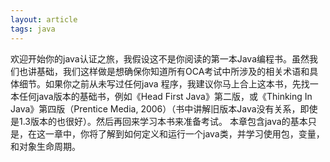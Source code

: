 ```yaml
---
layout: article
tags: java
---
```

欢迎开始你的java认证之旅，我假设这不是你阅读的第一本Java编程书。虽然我们也讲基础，我们这样做是想确保你知道所有OCA考试中所涉及的相关术语和具体细节。如果你之前从未写过任何java 程序，我建议你马上合上这本书，先找一本任何java版本的基础书，例如《Head First Java》第二版，或《Thinking In Java》第四版（Prentice Media, 2006）（书中讲解旧版本Java没有关系，即使是1.3版本的也很好）。然后再回来学习本书来准备考试。
本章包含java的基本只是，在这一章中，你将了解到如何定义和运行一个java类，并学习使用包，变量，和对象生命周期。
